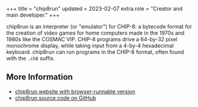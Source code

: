 +++
title = "chip8run"
updated = 2023-02-07
extra.role = "Creator and main developer."
+++

chip8run is an interpreter (or "emulator") for CHIP-8: a bytecode format for the creation of video games for home computers made in the 1970s and 1980s like the COSMAC VIP.
CHIP-8 programs drive a 64-by-32 pixel monochrome display, while taking input from a 4-by-4 hexadecimal keyboard.
chip8run can run programs in the CHIP-8 format, often found with the `.ch8` suffix.

<!-- more -->

## More Information

- [chip8run website with browser-runnable version](https://tung.github.io/chip8run/)
- [chip8run source code on GitHub](https://github.com/tung/chip8run)
